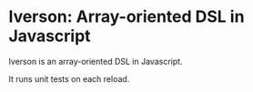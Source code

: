 Iverson: Array-oriented DSL in Javascript
====

Iverson is an array-oriented DSL in Javascript.

It runs unit tests on each reload.
